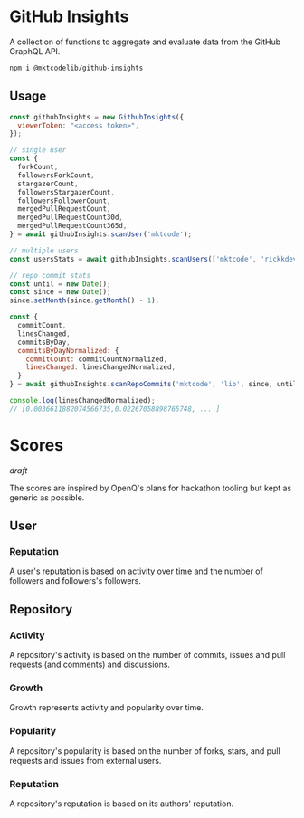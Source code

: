 # GitHub Insights

A collection of functions to aggregate and evaluate data from the GitHub GraphQL API.

```bash
npm i @mktcodelib/github-insights
```

## Usage

```js
const githubInsights = new GithubInsights({
  viewerToken: "<access token>",
});

// single user
const {
  forkCount,
  followersForkCount,
  stargazerCount,
  followersStargazerCount,
  followersFollowerCount,
  mergedPullRequestCount,
  mergedPullRequestCount30d,
  mergedPullRequestCount365d,
} = await githubInsights.scanUser('mktcode');

// multiple users
const usersStats = await githubInsights.scanUsers(['mktcode', 'rickkdev']);

// repo commit stats
const until = new Date();
const since = new Date();
since.setMonth(since.getMonth() - 1);

const {
  commitCount,
  linesChanged,
  commitsByDay,
  commitsByDayNormalized: {
    commitCount: commitCountNormalized,
    linesChanged: linesChangedNormalized,
  }
} = await githubInsights.scanRepoCommits('mktcode', 'lib', since, until);

console.log(linesChangedNormalized);
// [0.0036611882074566735,0.02267058898765748, ... ]
```

# Scores

*draft*

The scores are inspired by OpenQ's plans for hackathon tooling but kept as generic as possible.

## User

### Reputation

A user's reputation is based on activity over time and the number of followers and followers's followers.

## Repository

### Activity

A repository's activity is based on the number of commits, issues and pull requests (and comments) and discussions.

### Growth

Growth represents activity and popularity over time.

### Popularity

A repository's popularity is based on the number of forks, stars, and pull requests and issues from external users.

### Reputation

A repository's reputation is based on its authors' reputation.
